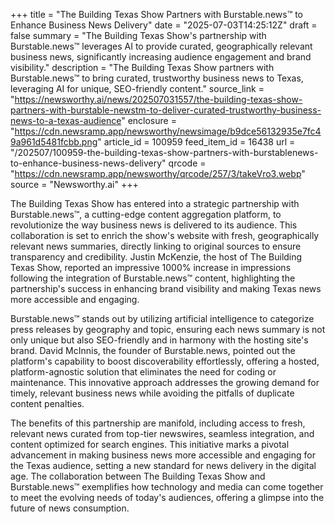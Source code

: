 +++
title = "The Building Texas Show Partners with Burstable.news™ to Enhance Business News Delivery"
date = "2025-07-03T14:25:12Z"
draft = false
summary = "The Building Texas Show's partnership with Burstable.news™ leverages AI to provide curated, geographically relevant business news, significantly increasing audience engagement and brand visibility."
description = "The Building Texas Show partners with Burstable.news™ to bring curated, trustworthy business news to Texas, leveraging AI for unique, SEO-friendly content."
source_link = "https://newsworthy.ai/news/202507031557/the-building-texas-show-partners-with-burstable-newstm-to-deliver-curated-trustworthy-business-news-to-a-texas-audience"
enclosure = "https://cdn.newsramp.app/newsworthy/newsimage/b9dce56132935e7fc49a961d5481fcbb.png"
article_id = 100959
feed_item_id = 16438
url = "/202507/100959-the-building-texas-show-partners-with-burstablenews-to-enhance-business-news-delivery"
qrcode = "https://cdn.newsramp.app/newsworthy/qrcode/257/3/takeVro3.webp"
source = "Newsworthy.ai"
+++

<p>The Building Texas Show has entered into a strategic partnership with Burstable.news™, a cutting-edge content aggregation platform, to revolutionize the way business news is delivered to its audience. This collaboration is set to enrich the show's website with fresh, geographically relevant news summaries, directly linking to original sources to ensure transparency and credibility. Justin McKenzie, the host of The Building Texas Show, reported an impressive 1000% increase in impressions following the integration of Burstable.news™ content, highlighting the partnership's success in enhancing brand visibility and making Texas news more accessible and engaging.</p><p>Burstable.news™ stands out by utilizing artificial intelligence to categorize press releases by geography and topic, ensuring each news summary is not only unique but also SEO-friendly and in harmony with the hosting site's brand. David McInnis, the founder of Burstable.news, pointed out the platform's capability to boost discoverability effortlessly, offering a hosted, platform-agnostic solution that eliminates the need for coding or maintenance. This innovative approach addresses the growing demand for timely, relevant business news while avoiding the pitfalls of duplicate content penalties.</p><p>The benefits of this partnership are manifold, including access to fresh, relevant news curated from top-tier newswires, seamless integration, and content optimized for search engines. This initiative marks a pivotal advancement in making business news more accessible and engaging for the Texas audience, setting a new standard for news delivery in the digital age. The collaboration between The Building Texas Show and Burstable.news™ exemplifies how technology and media can come together to meet the evolving needs of today's audiences, offering a glimpse into the future of news consumption.</p>